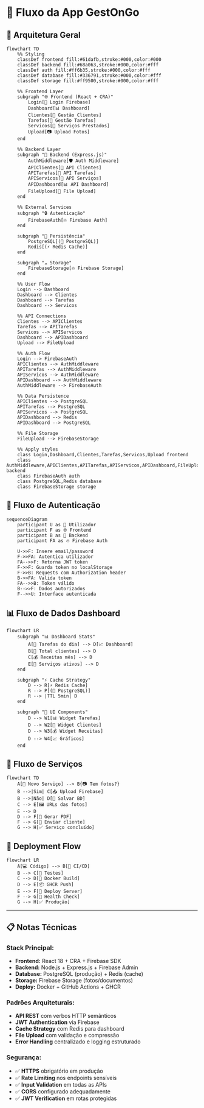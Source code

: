 # 🎯 Fluxo da App GestOnGo

## 🔄 Arquitetura Geral

```mermaid
flowchart TD
    %% Styling
    classDef frontend fill:#61dafb,stroke:#000,color:#000
    classDef backend fill:#68a063,stroke:#000,color:#fff
    classDef auth fill:#ff6b35,stroke:#000,color:#fff
    classDef database fill:#336791,stroke:#000,color:#fff
    classDef storage fill:#ff9500,stroke:#000,color:#fff

    %% Frontend Layer
    subgraph "🌐 Frontend (React + CRA)"
        Login[🔐 Login Firebase]
        Dashboard[📊 Dashboard]
        Clientes[👥 Gestão Clientes]
        Tarefas[📅 Gestão Tarefas]
        Servicos[🔧 Serviços Prestados]
        Upload[📷 Upload Fotos]
    end

    %% Backend Layer
    subgraph "🚀 Backend (Express.js)"
        AuthMiddleware[🛡️ Auth Middleware]
        APIClientes[👥 API Clientes]
        APITarefas[📅 API Tarefas] 
        APIServicos[🔧 API Serviços]
        APIDashboard[📊 API Dashboard]
        FileUpload[📁 File Upload]
    end

    %% External Services
    subgraph "🔒 Autenticação"
        FirebaseAuth[🔥 Firebase Auth]
    end

    subgraph "💾 Persistência"
        PostgreSQL[(🐘 PostgreSQL)]
        Redis[(⚡ Redis Cache)]
    end

    subgraph "☁️ Storage"
        FirebaseStorage[🔥 Firebase Storage]
    end

    %% User Flow
    Login --> Dashboard
    Dashboard --> Clientes
    Dashboard --> Tarefas
    Dashboard --> Servicos

    %% API Connections
    Clientes --> APIClientes
    Tarefas --> APITarefas
    Servicos --> APIServicos
    Dashboard --> APIDashboard
    Upload --> FileUpload

    %% Auth Flow
    Login --> FirebaseAuth
    APIClientes --> AuthMiddleware
    APITarefas --> AuthMiddleware
    APIServicos --> AuthMiddleware
    APIDashboard --> AuthMiddleware
    AuthMiddleware --> FirebaseAuth

    %% Data Persistence
    APIClientes --> PostgreSQL
    APITarefas --> PostgreSQL
    APIServicos --> PostgreSQL
    APIDashboard --> Redis
    APIDashboard --> PostgreSQL

    %% File Storage
    FileUpload --> FirebaseStorage

    %% Apply styles
    class Login,Dashboard,Clientes,Tarefas,Servicos,Upload frontend
    class AuthMiddleware,APIClientes,APITarefas,APIServicos,APIDashboard,FileUpload backend
    class FirebaseAuth auth
    class PostgreSQL,Redis database
    class FirebaseStorage storage
```

## 🔄 Fluxo de Autenticação

```mermaid
sequenceDiagram
    participant U as 👤 Utilizador
    participant F as 🌐 Frontend
    participant B as 🚀 Backend
    participant FA as 🔥 Firebase Auth

    U->>F: Insere email/password
    F->>FA: Autentica utilizador
    FA-->>F: Retorna JWT token
    F->>F: Guarda token no localStorage
    F->>B: Requests com Authorization header
    B->>FA: Valida token
    FA-->>B: Token válido
    B-->>F: Dados autorizados
    F-->>U: Interface autenticada
```

## 📊 Fluxo de Dados Dashboard

```mermaid
flowchart LR
    subgraph "📊 Dashboard Stats"
        A[📅 Tarefas do dia] --> D[📈 Dashboard]
        B[👥 Total clientes] --> D
        C[💰 Receitas mês] --> D
        E[🔧 Serviços ativos] --> D
    end

    subgraph "⚡ Cache Strategy"
        D --> R[⚡ Redis Cache]
        R --> P[(🐘 PostgreSQL)]
        R --> |TTL 5min| D
    end

    subgraph "🎨 UI Components"
        D --> W1[📊 Widget Tarefas]
        D --> W2[👥 Widget Clientes]
        D --> W3[💰 Widget Receitas]
        D --> W4[📈 Gráficos]
    end
```

## 🔧 Fluxo de Serviços

```mermaid
flowchart TD
    A[🔧 Novo Serviço] --> B{📷 Tem fotos?}
    B -->|Sim| C[📤 Upload Firebase]
    B -->|Não| D[💾 Salvar BD]
    C --> E[🖼️ URLs das fotos]
    E --> D
    D --> F[📄 Gerar PDF]
    F --> G[📧 Enviar cliente]
    G --> H[✅ Serviço concluído]
```

## 🚀 Deployment Flow

```mermaid
flowchart LR
    A[💻 Código] --> B[🔄 CI/CD]
    B --> C[🧪 Testes]
    C --> D[🐳 Docker Build]
    D --> E[📦 GHCR Push]
    E --> F[🚀 Deploy Server]
    F --> G[🏥 Health Check]
    G --> H[✅ Produção]
```

---

## 📋 Notas Técnicas

### **Stack Principal:**
- **Frontend:** React 18 + CRA + Firebase SDK
- **Backend:** Node.js + Express.js + Firebase Admin
- **Database:** PostgreSQL (produção) + Redis (cache)
- **Storage:** Firebase Storage (fotos/documentos)
- **Deploy:** Docker + GitHub Actions + GHCR

### **Padrões Arquiteturais:**
- **API REST** com verbos HTTP semânticos
- **JWT Authentication** via Firebase
- **Cache Strategy** com Redis para dashboard
- **File Upload** com validação e compressão
- **Error Handling** centralizado e logging estruturado

### **Segurança:**
- ✅ **HTTPS** obrigatório em produção
- ✅ **Rate Limiting** nos endpoints sensíveis  
- ✅ **Input Validation** em todas as APIs
- ✅ **CORS** configurado adequadamente
- ✅ **JWT Verification** em rotas protegidas
